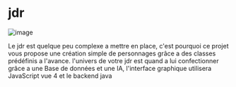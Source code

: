 # jdr
![image](https://github.com/Paulpicotin/jdr/assets/44963927/4bb6502e-953e-4554-b09a-8d6f968a47b1)

Le jdr est quelque peu complexe a mettre en place, c'est pourquoi ce projet vous propose une création simple de personnages grâce a des classes prédéfinis a l'avance.
l'univers de votre jdr est quand a lui confectionner grâce a une Base de données et une IA, l'interface graphique utilisera JavaScript vue 4 et le backend java 
